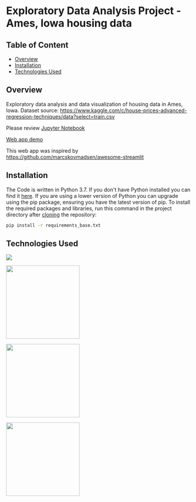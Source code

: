 # Exploratory Data Analysis Project - Ames, Iowa housing data

## Table of Content

- [Overview](#Overview)
- [Installation](#Installation)
- [Technologies Used](#technologies-used)

## Overview

Exploratory data analysis and data visualization of housing data in Ames, Iowa.
Dataset source: https://www.kaggle.com/c/house-prices-advanced-regression-techniques/data?select=train.csv

Please review [Jupyter Notebook](Ames_Housing_EDA.ipynb)

[Web app demo](https://ames-data-app.herokuapp.com)

This web app was inspired by https://github.com/marcskovmadsen/awesome-streamlit

## Installation

The Code is written in Python 3.7. If you don't have Python installed you can find it [here](https://www.python.org/downloads/). If you are using a lower version of Python you can upgrade using the pip package, ensuring you have the latest version of pip. To install the required packages and libraries, run this command in the project directory after [cloning](https://www.howtogeek.com/451360/how-to-clone-a-github-repository/) the repository:

```bash
pip install -r requirements_base.txt
```

## Technologies Used

![](https://forthebadge.com/images/badges/made-with-python.svg)

[<img target="_blank" src="https://camo.githubusercontent.com/e5efd9b8f2106722c85415f104a352232a3a9437d765778aca491a2c2a7d5d6c/68747470733a2f2f6465762e70616e6461732e696f2f7374617469632f696d672f70616e6461732e737667" width=200>](https://pandas.pydata.org/)

[<img target="_blank" src="https://pyviz.org/_static/logo.png" width=200>](https://pyviz.org)

[<img target="_blank" src=" https://streamlit.io/images/brand/streamlit-logo-secondary-colormark-lighttext.png" width=200>](https://streamlit.io)
